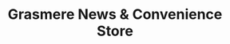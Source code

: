 ---
title: "Grasmere News & Convenience Store"
url: /blackpool/grasmere-news-and-convenience-store/
shop: convenience
---